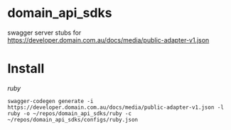# domain_api_sdks
swagger server stubs for https://developer.domain.com.au/docs/media/public-adapter-v1.json

# Install

*ruby*

`swagger-codegen generate -i https://developer.domain.com.au/docs/media/public-adapter-v1.json -l ruby -o ~/repos/domain_api_sdks/ruby -c ~/repos/domain_api_sdks/configs/ruby.json`
